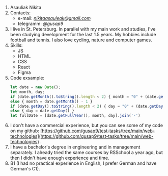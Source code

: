 1. Asauliak Nikita
2. Contacts:
    * e-mail: *nikitaasauleak@gmail.com*
    * telegramm: *@gusap9*
3. I live in St. Petersburg. In parallel with my main work and studies, I've been studying development for the last 1.5 years. My hobbies   include football and tennis. I also love cycling, nature and computer games.
4. Skills:
    * JS
    * HTML
    * CSS
    * React
    * Figma
5. Code exsample:
    ```javascript
    let date = new Date();
    let month, day;
    if (date.getMonth().toString().length < 2) { month = "0" + (date.getMonth() + 1) }
    else { month = date.getMonth() - 1 }
    if (date.getDay().toString().length < 2) { day = "0" + (date.getDay() + 1) }
    else { day = date.getDay() }
    let fullDate = [date.getFullYear(), month, day].join('-')
    ```
6. I don't have a commercial experience, but you can see some of my code on my github: [https://github.com/gusap9/test-tasks/tree/main/web-technologies](https://github.com/gusap9/test-tasks/tree/main/web-technologies) .
7. I have a bachelor's degree in engineering and in management separately. I already tried the same courses by RSSchool a year ago, but then I didn't have enough experience and time.
8. B1 (I had no practical experience in English, I prefer German and have German's C1).